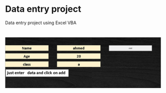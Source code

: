 # Data entry project
 Data entry project using Excel VBA
 #
 
 ![alt text](https://github.com/saleh1312/images-githup/blob/main/imgs/1.jpg?raw=true)
